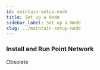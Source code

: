 ```yaml
---
id: maintain-setup-node
title: Set up a Node
sidebar_label: Set up a Node
slug: ../maintain-setup-node
---
```


### Install and Run Point Network

Obsolete
